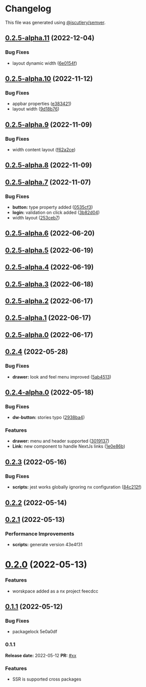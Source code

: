# Changelog

This file was generated using [@jscutlery/semver](https://github.com/jscutlery/semver).

## [0.2.5-alpha.11](https://github.com-darkwilly08/darkwilly08/react-library/compare/v0.2.5-alpha.10...v0.2.5-alpha.11) (2022-12-04)


### Bug Fixes

* layout dynamic width ([6e0154f](https://github.com-darkwilly08/darkwilly08/react-library/commit/6e0154f539e05e3a9348dd837a49d54f8d9b1900))



## [0.2.5-alpha.10](https://github.com-darkwilly08/darkwilly08/react-library/compare/v0.2.5-alpha.9...v0.2.5-alpha.10) (2022-11-12)


### Bug Fixes

* appbar properties ([e383421](https://github.com-darkwilly08/darkwilly08/react-library/commit/e383421143ce3651e49cd5b3fa08d7d7f5e415b9))
* layout width ([9d18b76](https://github.com-darkwilly08/darkwilly08/react-library/commit/9d18b76f54f0feb3225aac1cef8387c865c13106))



## [0.2.5-alpha.9](https://github.com-darkwilly08/darkwilly08/react-library/compare/v0.2.5-alpha.8...v0.2.5-alpha.9) (2022-11-09)


### Bug Fixes

* width content layout ([f62a2ce](https://github.com-darkwilly08/darkwilly08/react-library/commit/f62a2cec7b5d98bcfd422e93075bcc3070ef7567))



## [0.2.5-alpha.8](https://github.com-darkwilly08/darkwilly08/react-library/compare/v0.2.5-alpha.7...v0.2.5-alpha.8) (2022-11-09)



## [0.2.5-alpha.7](https://github.com-darkwilly08/darkwilly08/react-library/compare/v0.2.5-alpha.6...v0.2.5-alpha.7) (2022-11-07)


### Bug Fixes

* **button:** type property added ([0535cf3](https://github.com-darkwilly08/darkwilly08/react-library/commit/0535cf3bd1c687ddb7eec7b88f4f2c513268d312))
* **login:** validation on click added ([3b82d04](https://github.com-darkwilly08/darkwilly08/react-library/commit/3b82d04fb3ecd04da2b4a4de16526f8c7120b446))
* width layout ([253ceb7](https://github.com-darkwilly08/darkwilly08/react-library/commit/253ceb7b2f51fca2fc5361b35207d68354677a70))



## [0.2.5-alpha.6](https://github.com-darkwilly08/darkwilly08/react-library/compare/v0.2.5-alpha.5...v0.2.5-alpha.6) (2022-06-20)



## [0.2.5-alpha.5](https://github.com-darkwilly08/darkwilly08/react-library/compare/v0.2.5-alpha.4...v0.2.5-alpha.5) (2022-06-19)



## [0.2.5-alpha.4](https://github.com-darkwilly08/darkwilly08/react-library/compare/v0.2.5-alpha.3...v0.2.5-alpha.4) (2022-06-19)



## [0.2.5-alpha.3](https://github.com-darkwilly08/darkwilly08/react-library/compare/v0.2.5-alpha.2...v0.2.5-alpha.3) (2022-06-18)



## [0.2.5-alpha.2](https://github.com-darkwilly08/darkwilly08/react-library/compare/v0.2.5-alpha.1...v0.2.5-alpha.2) (2022-06-17)



## [0.2.5-alpha.1](https://github.com-darkwilly08/darkwilly08/react-library/compare/v0.2.5-alpha.0...v0.2.5-alpha.1) (2022-06-17)



## [0.2.5-alpha.0](https://github.com-darkwilly08/darkwilly08/react-library/compare/v0.2.4...v0.2.5-alpha.0) (2022-06-17)



## [0.2.4](https://github.com-darkwilly08/darkwilly08/react-library/compare/v0.2.4-alpha.0...v0.2.4) (2022-05-28)


### Bug Fixes

* **drawer:** look and feel menu improved ([5ab4513](https://github.com-darkwilly08/darkwilly08/react-library/commit/5ab451343e61aebe437a3e4c1f1009d269ba2438))



## [0.2.4-alpha.0](https://github.com-darkwilly08/darkwilly08/react-library/compare/v0.2.3...v0.2.4-alpha.0) (2022-05-18)


### Bug Fixes

* **dw-button:** stories typo ([2938ba4](https://github.com-darkwilly08/darkwilly08/react-library/commit/2938ba49d44bb1eb94399955e1112fa62bfdbbdd))


### Features

* **drawer:** menu and header supported ([3019137](https://github.com-darkwilly08/darkwilly08/react-library/commit/301913769c2f80bd40a1bfbf0992e65349f731a2))
* **Link:** new component to handle NextJs links ([1e0e86b](https://github.com-darkwilly08/darkwilly08/react-library/commit/1e0e86b4fd37f54cb7b060c4efedab3fc5eca87d))



## [0.2.3](https://github.com-darkwilly08/darkwilly08/react-library/compare/v0.2.2...v0.2.3) (2022-05-16)


### Bug Fixes

* **scripts:** jest works globally ignoring nx configuration ([84c212f](https://github.com-darkwilly08/darkwilly08/react-library/commit/84c212f8a8390c391cdee614cb029ec3e2ca7e9f))



## [0.2.2](/compare/v0.2.1...v0.2.2) (2022-05-14)



## [0.2.1](/compare/v0.2.0...v0.2.1) (2022-05-13)


### Performance Improvements

* **scripts:** generate version 43e4f31



# [0.2.0](/compare/v0.1.1...v0.2.0) (2022-05-13)


### Features

* worskpace added as a nx project feecdcc



## [0.1.1](/compare/v0.1.0...v0.1.1) (2022-05-12)


### Bug Fixes

* packagelock 5e0a0df



### 0.1.1

**Release date:** 2022-05-12
**PR:** [#xx]()

### Features

- SSR is supported cross packages
